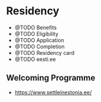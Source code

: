 # Residency

* @TODO Benefits
* @TODO Eligibility
* @TODO Application
* @TODO Completion
* @TODO Residency card
* @TODO eesti.ee

## Welcoming Programme
* https://www.settleinestonia.ee/
